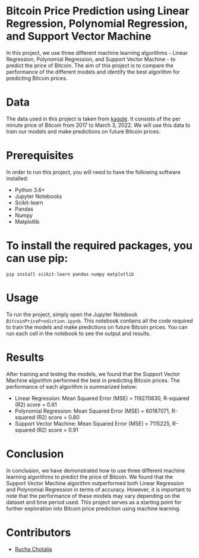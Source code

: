 # Bitcoin Price Prediction using Linear Regression, Polynomial Regression, and Support Vector Machine

In this project, we use three different machine learning algorithms - Linear Regression, Polynomial Regression, and Support Vector Machine - to predict the price of Bitcoin. The aim of this project is to compare the performance of the different models and identify the best algorithm for predicting Bitcoin prices.

# Data
The data used in this project is taken from [kaggle](https://www.kaggle.com/datasets/hardiksodhani/bitcoinprice "kaggle"). It consists of the per minute price of Bitcoin from 2017 to March 3, 2022. We will use this data to train our models and make predictions on future Bitcoin prices.

# Prerequisites
In order to run this project, you will need to have the following software installed:

- Python 3.6+
- Jupyter Notebooks
- Scikit-learn
- Pandas
- Numpy
- Matplotlib

# To install the required packages, you can use pip:

`pip install scikit-learn pandas numpy matplotlib`

# Usage
To run the project, simply open the Jupyter Notebook `BitcoinPricePrediction.ipynb`. This notebook contains all the code required to train the models and make predictions on future Bitcoin prices. You can run each cell in the notebook to see the output and results.

# Results
After training and testing the models, we found that the Support Vector Machine algorithm performed the best in predicting Bitcoin prices. The performance of each algorithm is summarized below:

- Linear Regression: Mean Squared Error (MSE) = 119270830, R-squared (R2) score = 0.61
- Polynomial Regression: Mean Squared Error (MSE) = 60187071, R-squared (R2) score = 0.80
- Support Vector Machine: Mean Squared Error (MSE) = 7115225, R-squared (R2) score = 0.91

# Conclusion
In conclusion, we have demonstrated how to use three different machine learning algorithms to predict the price of Bitcoin. We found that the Support Vector Machine algorithm outperformed both Linear Regression and Polynomial Regression in terms of accuracy. However, it is important to note that the performance of these models may vary depending on the dataset and time period used. This project serves as a starting point for further exploration into Bitcoin price prediction using machine learning.

# Contributors
- [Rucha Chotalia](https://github.com/Ruchachotalia "Rucha Chotalia")
